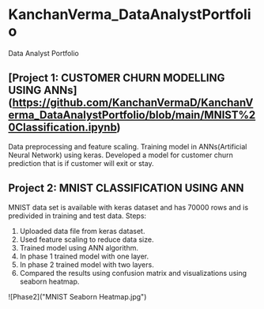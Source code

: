 # KanchanVerma_DataAnalystPortfolio
Data Analyst Portfolio
## [Project 1: CUSTOMER CHURN MODELLING USING ANNs] (https://github.com/KanchanVermaD/KanchanVerma_DataAnalystPortfolio/blob/main/MNIST%20Classification.ipynb)
Data preprocessing and feature scaling.
Training model in ANNs(Artificial Neural Network) using keras.
Developed a model for customer churn prediction that is if customer will exit or stay.




## Project 2: MNIST CLASSIFICATION USING ANN
MNIST data set is available with keras dataset and has 70000 rows and is predivided in training and test data.
Steps:
1. Uploaded data file from keras dataset.
2. Used feature scaling to reduce data size.
3. Trained model using ANN algorithm.
4. In phase 1 trained model with one layer.
5. In phase 2 trained model with two layers.
6. Compared the results using confusion matrix and visualizations using seaborn heatmap.

![Phase2]("MNIST Seaborn Heatmap.jpg")
